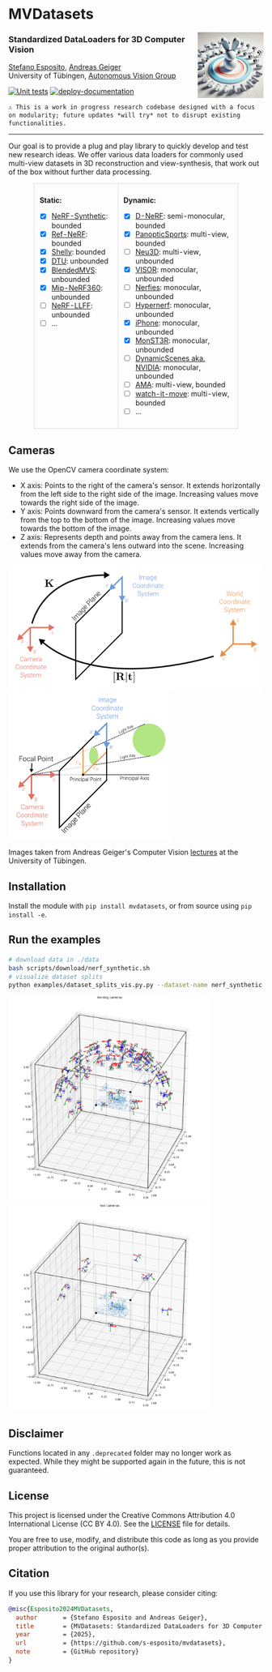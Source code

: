 # MVDatasets


<img align="right" width="130" height="130" src="imgs/art.webp">

### Standardized DataLoaders for 3D Computer Vision

[Stefano Esposito](https://s-esposito.github.io/), [Andreas Geiger](https://www.cvlibs.net/)
<br>
University of Tübingen, [Autonomous Vision Group](https://uni-tuebingen.de/fakultaeten/mathematisch-naturwissenschaftliche-fakultaet/fachbereiche/informatik/lehrstuehle/autonomous-vision/home/)

[![Unit tests](https://github.com/s-esposito/mvdatasets/actions/workflows/run-unit-tests.yml/badge.svg?branch=dev)](https://github.com/s-esposito/mvdatasets/actions/workflows/run-unit-tests.yml) [![deploy-documentation](https://github.com/s-esposito/mvdatasets/actions/workflows/deploy-docs.yml/badge.svg?branch=dev)](https://github.com/s-esposito/mvdatasets/actions/workflows/deploy-docs.yml)

```
⚠️ This is a work in progress research codebase designed with a focus on modularity; future updates *will try* not to disrupt existing functionalities.
```

---

Our goal is to provide a plug and play library to quickly develop and test new research ideas. We offer various data loaders for commonly used multi-view datasets in 3D reconstruction and view-synthesis, that work out of the box without further data processing.


<div style="display: flex; justify-content: center;">
<table style="text-align: left; border-collapse: collapse; width: 80%; margin: auto;">
<tr>
<td style="vertical-align: top; padding: 10px; border: 1px solid #ddd;">

**Static:**
- [x] [NeRF-Synthetic](https://www.matthewtancik.com/nerf): bounded
- [x] [Ref-NeRF](https://dorverbin.github.io/refnerf/): bounded
- [x] [Shelly](https://research.nvidia.com/labs/toronto-ai/adaptive-shells/): bounded
- [x] [DTU](https://github.com/lioryariv/idr?tab=readme-ov-file): unbounded
- [x] [BlendedMVS](https://github.com/Totoro97/NeuS?tab=readme-ov-file): unbounded
- [x] [Mip-NeRF360](https://jonbarron.info/mipnerf360/): unbounded
- [ ] [NeRF-LLFF](https://www.matthewtancik.com/nerf): unbounded
- [ ] ...

</td>
<td style="vertical-align: top; padding: 10px; border: 1px solid #ddd;">


**Dynamic:**
- [x] [D-NeRF](https://www.albertpumarola.com/research/D-NeRF/index.html): semi-monocular, bounded
- [x] [PanopticSports](https://dynamic3dgaussians.github.io/): multi-view, bounded
- [ ] [Neu3D](https://github.com/facebookresearch/Neural_3D_Video): multi-view, unbounded
- [x] [VISOR](https://epic-kitchens.github.io/VISOR/): monocular, unbounded
- [ ] [Nerfies](https://github.com/google/nerfies/releases/tag/0.1): monocular, unbounded
- [ ] [Hypernerf](https://github.com/google/hypernerf/releases/tag/v0.1): monocular, unbounded
- [x] [iPhone](https://kair-bair.github.io/dycheck/): monocular, unbounded
- [x] [MonST3R](https://github.com/Junyi42/monst3r): monocular, unbounded
- [ ] [DynamicScenes aka. NVIDIA]([#](https://gorokee.github.io/jsyoon/dynamic_synth/)): monocular, unbounded
- [ ] [AMA](https://people.csail.mit.edu/drdaniel/mesh_animation/#data): multi-view, bounded
- [ ] [watch-it-move](https://github.com/NVlabs/watch-it-move): multi-view, bounded
- [ ] ...

</td>
</tr>
</table>
</div>

## Cameras

We use the OpenCV camera coordinate system:
- X axis: Points to the right of the camera's sensor. It extends horizontally from the left side to the right side of the image. Increasing values move towards the right side of the image.
- Y axis: Points downward from the camera's sensor. It extends vertically from the top to the bottom of the image. Increasing values move towards the bottom of the image.
- Z axis: Represents depth and points away from the camera lens. It extends from the camera's lens outward into the scene. Increasing values move away from the camera.

<p float="left">
  <img src="imgs/pose_and_intrinsics.png" width="500"/>
  <img src="imgs/projection_with_principal_point_offset.png" width="320"/>
</p>

Images taken from Andreas Geiger's Computer Vision [lectures](https://uni-tuebingen.de/fakultaeten/mathematisch-naturwissenschaftliche-fakultaet/fachbereiche/informatik/lehrstuehle/autonomous-vision/lectures/computer-vision/) at the University of Tübingen.

## Installation

Install the module with `pip install mvdatasets`, or from source using `pip install -e`.

## Run the examples

```bash
# download data in ./data
bash scripts/download/nerf_synthetic.sh
# visualize dataset splits
python examples/dataset_splits_vis.py.py --dataset-name nerf_synthetic --datasets-path ./data
```

<p float="left">
  <img src="imgs/blender_training_cameras.png" width="400"/>
  <img src="imgs/blender_test_cameras.png" width="400"/>
</p>

## Disclaimer

Functions located in any `.deprecated` folder may no longer work as expected. While they might be supported again in the future, this is not guaranteed.

## License

This project is licensed under the Creative Commons Attribution 4.0 International License (CC BY 4.0). See the [LICENSE](LICENSE) file for details.

You are free to use, modify, and distribute this code as long as you provide proper attribution to the original author(s).

## Citation

If you use this library for your research, please consider citing:

```bibtex
@misc{Esposito2024MVDatasets,
  author       = {Stefano Esposito and Andreas Geiger},
  title        = {MVDatasets: Standardized DataLoaders for 3D Computer Vision},
  year         = {2025},
  url          = {https://github.com/s-esposito/mvdatasets},
  note         = {GitHub repository}
}
```
